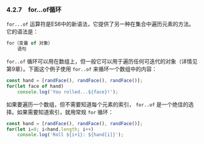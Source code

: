 ### 4.2.7　for…of循环

`for...of` 运算符是ES6中的新语法，它提供了另一种在集合中遍历元素的方法。它的语法是：

```javascript
for（变量 of 对象）
    语句
```

`for..of` 循环可以用在数组上，但一般它可以用于遍历任何可迭代的对象（详情见第9章）。下面这个例子使用 `for..of` 来循环一个数组中的内容：

```javascript
const hand = [randFace(), randFace(), randFace()];
for(let face of hand)
    console.log('You rolled...${face}!');
```

如果要遍历一个数组，但不需要知道每个元素的索引， `for..of` 是一个绝佳的选择。如果需要知道索引，就用常规 `for` 循环：

```javascript
const hand = [randFace(), randFace(), randFace()];
for(let i=0; i<hand.length; i++)
    console.log('Roll ${i+1}: ${hand[i]}');
```

